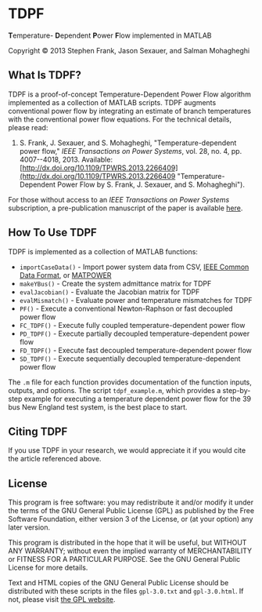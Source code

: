 # TDPF #
**T**emperature- **D**ependent **P**ower **F**low implemented in MATLAB

Copyright &copy; 2013  Stephen Frank, Jason Sexauer, and Salman Mohagheghi

## What Is TDPF? ##
TDPF is a proof-of-concept Temperature-Dependent Power Flow algorithm implemented as a collection of MATLAB scripts. TDPF augments conventional power flow by integrating an estimate of branch temperatures with the conventional power flow equations. For the technical details, please read:

1.	S. Frank, J. Sexauer, and S. Mohagheghi, "Temperature-dependent power flow," *IEEE Transactions on Power Systems*, vol. 28, no. 4, pp. 4007--4018, 2013. Available: [http://dx.doi.org/10.1109/TPWRS.2013.2266409](http://dx.doi.org/10.1109/TPWRS.2013.2266409  "Temperature-Dependent Power Flow by S. Frank, J. Sexauer, and S. Mohagheghi").

For those without access to an *IEEE Transactions on Power Systems* subscription, a pre-publication manuscript of the paper is available [here](http://files.stevefrank.info/pub/FrSeMo2013.pdf  "Temperature-Dependent Power Flow by S. Frank, J. Sexauer, and S. Mohagheghi (Authors' manuscript)").

## How To Use TDPF ##
TDPF is implemented as a collection of MATLAB functions:

*	`importCaseData()` - Import power system data from CSV, [IEEE Common Data Format](http://dx.doi.org/10.1109/TPAS.1973.293571 "Description of IEEE Common Data Format"), or [MATPOWER](http://www.pserc.cornell.edu/matpower/ "MATPOWER Website")
*	`makeYBus()` - Create the system admittance matrix for TDPF
*	`evalJacobian()` - Evaluate the Jacobian matrix for TDPF
*	`evalMismatch()` - Evaluate power and temperature mismatches for TDPF
*	`PF()` - Execute a conventional Newton-Raphson or fast decoupled power flow
*	`FC_TDPF()` - Execute fully coupled temperature-dependent power flow
*	`PD_TDPF()` - Execute partially decoupled temperature-dependent power flow
*	`FD_TDPF()` - Execute fast decoupled temperature-dependent power flow
*	`SD_TDPF()` - Execute sequentially decoupled temperature-dependent power flow

The `.m` file for each function provides documentation of the function inputs, outputs, and options. The script `tdpf_example.m`, which provides a step-by-step example for executing a temperature dependent power flow for the 39 bus New England test system, is the best place to start.

## Citing TDPF ##
If you use TDPF in your research, we would appreciate it if you would cite the article referenced above.

## License ##
This program is free software: you may redistribute it and/or modify it under the terms of the GNU General Public License (GPL) as published by the Free Software Foundation, either version 3 of the License, or (at your option) any later version.

This program is distributed in the hope that it will be useful, but WITHOUT ANY WARRANTY; without even the implied warranty of MERCHANTABILITY or FITNESS FOR A PARTICULAR PURPOSE. See the GNU General Public License for more details.

Text and HTML copies of the GNU General Public License should be distributed with these scripts in the files `gpl-3.0.txt` and `gpl-3.0.html`. If not, please visit [the GPL website](http://www.gnu.org/licenses/ "GNU General Public License").
